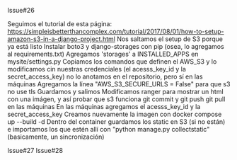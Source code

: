 Issue#26

Seguimos el tutorial de esta página:
https://simpleisbetterthancomplex.com/tutorial/2017/08/01/how-to-setup-amazon-s3-in-a-django-project.html
Nos saltamos el setup de S3 porque ya está listo
Instalar boto3 y django-storages con pip (osea, lo agregamos al requirements.txt)
Agregamos 'storages' a INSTALLED_APPS en mysite/settings.py
Copiamos los comandos que definen el AWS_S3 y lo modificamos cin nuestras credenciales (el acesss_key_id y la secret_access_key) no lo anotamos en el repositorio, pero sí en las máquinas
Agregamos la línea "AWS_S3_SECURE_URLS = False" para que s3 no use tls
Guardamos y salimos
Modificamos ranger para mostrar un html con una imágen, y así probar que s3 funciona
git commit y git push
git pull en las máquinas
En las máquinas agregamos el acesss_key_id y la secret_access_key
Creamos nuevamente la imagen con docker compose up --build -d
Dentro del container guardamos los static en S3 (si no están) e importamos los que estén allí con "python manage.py collectstatic" (basicamente, un sincronización)

Issue#27
Issue#28
